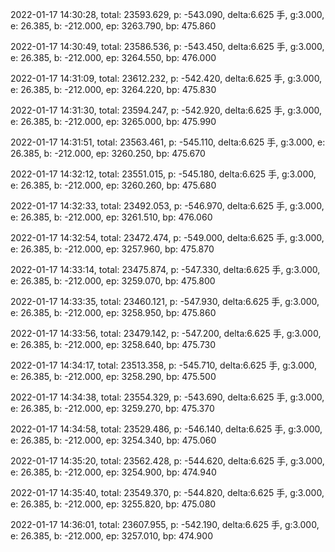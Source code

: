 2022-01-17 14:30:28, total: 23593.629, p: -543.090, delta:6.625 手, g:3.000, e: 26.385, b: -212.000, ep: 3263.790, bp: 475.860

2022-01-17 14:30:49, total: 23586.536, p: -543.450, delta:6.625 手, g:3.000, e: 26.385, b: -212.000, ep: 3264.550, bp: 476.000

2022-01-17 14:31:09, total: 23612.232, p: -542.420, delta:6.625 手, g:3.000, e: 26.385, b: -212.000, ep: 3264.220, bp: 475.830

2022-01-17 14:31:30, total: 23594.247, p: -542.920, delta:6.625 手, g:3.000, e: 26.385, b: -212.000, ep: 3265.000, bp: 475.990

2022-01-17 14:31:51, total: 23563.461, p: -545.110, delta:6.625 手, g:3.000, e: 26.385, b: -212.000, ep: 3260.250, bp: 475.670

2022-01-17 14:32:12, total: 23551.015, p: -545.180, delta:6.625 手, g:3.000, e: 26.385, b: -212.000, ep: 3260.260, bp: 475.680

2022-01-17 14:32:33, total: 23492.053, p: -546.970, delta:6.625 手, g:3.000, e: 26.385, b: -212.000, ep: 3261.510, bp: 476.060

2022-01-17 14:32:54, total: 23472.474, p: -549.000, delta:6.625 手, g:3.000, e: 26.385, b: -212.000, ep: 3257.960, bp: 475.870

2022-01-17 14:33:14, total: 23475.874, p: -547.330, delta:6.625 手, g:3.000, e: 26.385, b: -212.000, ep: 3259.070, bp: 475.800

2022-01-17 14:33:35, total: 23460.121, p: -547.930, delta:6.625 手, g:3.000, e: 26.385, b: -212.000, ep: 3258.950, bp: 475.860

2022-01-17 14:33:56, total: 23479.142, p: -547.200, delta:6.625 手, g:3.000, e: 26.385, b: -212.000, ep: 3258.640, bp: 475.730

2022-01-17 14:34:17, total: 23513.358, p: -545.710, delta:6.625 手, g:3.000, e: 26.385, b: -212.000, ep: 3258.290, bp: 475.500

2022-01-17 14:34:38, total: 23554.329, p: -543.690, delta:6.625 手, g:3.000, e: 26.385, b: -212.000, ep: 3259.270, bp: 475.370

2022-01-17 14:34:58, total: 23529.486, p: -546.140, delta:6.625 手, g:3.000, e: 26.385, b: -212.000, ep: 3254.340, bp: 475.060

2022-01-17 14:35:20, total: 23562.428, p: -544.620, delta:6.625 手, g:3.000, e: 26.385, b: -212.000, ep: 3254.900, bp: 474.940

2022-01-17 14:35:40, total: 23549.370, p: -544.820, delta:6.625 手, g:3.000, e: 26.385, b: -212.000, ep: 3255.820, bp: 475.080

2022-01-17 14:36:01, total: 23607.955, p: -542.190, delta:6.625 手, g:3.000, e: 26.385, b: -212.000, ep: 3257.010, bp: 474.900